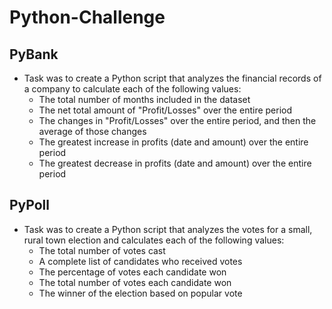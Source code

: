 # Python-Challenge
## PyBank
- Task was to create a Python script that analyzes the financial records of a company to calculate each of the following values:
  - The total number of months included in the dataset
  - The net total amount of "Profit/Losses" over the entire period
  - The changes in "Profit/Losses" over the entire period, and then the average of those changes
  - The greatest increase in profits (date and amount) over the entire period
  - The greatest decrease in profits (date and amount) over the entire period
## PyPoll
- Task was to create a Python script that analyzes the votes for a small, rural town election and calculates each of the following values:
  - The total number of votes cast
  - A complete list of candidates who received votes
  - The percentage of votes each candidate won
  - The total number of votes each candidate won
  - The winner of the election based on popular vote